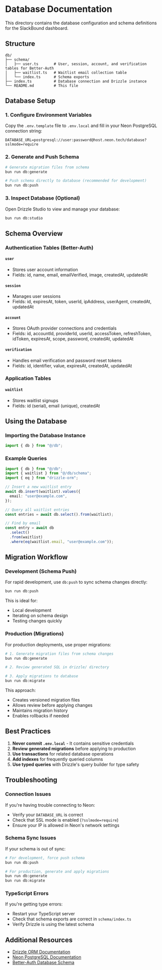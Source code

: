 # Database Documentation

This directory contains the database configuration and schema definitions for the SlackBound dashboard.

## Structure

```
db/
├── schema/
│   ├── user.ts       # User, session, account, and verification tables for Better-Auth
│   ├── waitlist.ts   # Waitlist email collection table
│   └── index.ts      # Schema exports
├── index.ts          # Database connection and Drizzle instance
└── README.md         # This file
```

## Database Setup

### 1. Configure Environment Variables

Copy the `.env.template` file to `.env.local` and fill in your Neon PostgreSQL connection string:

```env
DATABASE_URL=postgresql://user:password@host.neon.tech/database?sslmode=require
```

### 2. Generate and Push Schema

```bash
# Generate migration files from schema
bun run db:generate

# Push schema directly to database (recommended for development)
bun run db:push
```

### 3. Inspect Database (Optional)

Open Drizzle Studio to view and manage your database:

```bash
bun run db:studio
```

## Schema Overview

### Authentication Tables (Better-Auth)

#### `user`
- Stores user account information
- Fields: id, name, email, emailVerified, image, createdAt, updatedAt

#### `session`
- Manages user sessions
- Fields: id, expiresAt, token, userId, ipAddress, userAgent, createdAt, updatedAt

#### `account`
- Stores OAuth provider connections and credentials
- Fields: id, accountId, providerId, userId, accessToken, refreshToken, idToken, expiresAt, scope, password, createdAt, updatedAt

#### `verification`
- Handles email verification and password reset tokens
- Fields: id, identifier, value, expiresAt, createdAt, updatedAt

### Application Tables

#### `waitlist`
- Stores waitlist signups
- Fields: id (serial), email (unique), createdAt

## Using the Database

### Importing the Database Instance

```typescript
import { db } from "@/db";
```

### Example Queries

```typescript
import { db } from "@/db";
import { waitlist } from "@/db/schema";
import { eq } from "drizzle-orm";

// Insert a new waitlist entry
await db.insert(waitlist).values({
  email: "user@example.com",
});

// Query all waitlist entries
const entries = await db.select().from(waitlist);

// Find by email
const entry = await db
  .select()
  .from(waitlist)
  .where(eq(waitlist.email, "user@example.com"));
```

## Migration Workflow

### Development (Schema Push)

For rapid development, use `db:push` to sync schema changes directly:

```bash
bun run db:push
```

This is ideal for:
- Local development
- Iterating on schema design
- Testing changes quickly

### Production (Migrations)

For production deployments, use proper migrations:

```bash
# 1. Generate migration files from schema changes
bun run db:generate

# 2. Review generated SQL in drizzle/ directory

# 3. Apply migrations to database
bun run db:migrate
```

This approach:
- Creates versioned migration files
- Allows review before applying changes
- Maintains migration history
- Enables rollbacks if needed

## Best Practices

1. **Never commit `.env.local`** - It contains sensitive credentials
2. **Review generated migrations** before applying to production
3. **Use transactions** for related database operations
4. **Add indexes** for frequently queried columns
5. **Use typed queries** with Drizzle's query builder for type safety

## Troubleshooting

### Connection Issues

If you're having trouble connecting to Neon:
- Verify your `DATABASE_URL` is correct
- Check that SSL mode is enabled (`?sslmode=require`)
- Ensure your IP is allowed in Neon's network settings

### Schema Sync Issues

If your schema is out of sync:
```bash
# For development, force push schema
bun run db:push

# For production, generate and apply migrations
bun run db:generate
bun run db:migrate
```

### TypeScript Errors

If you're getting type errors:
- Restart your TypeScript server
- Check that schema exports are correct in `schema/index.ts`
- Verify Drizzle is using the latest schema

## Additional Resources

- [Drizzle ORM Documentation](https://orm.drizzle.team/docs/overview)
- [Neon PostgreSQL Documentation](https://neon.tech/docs/introduction)
- [Better-Auth Database Schema](https://www.better-auth.com/docs/concepts/database)

